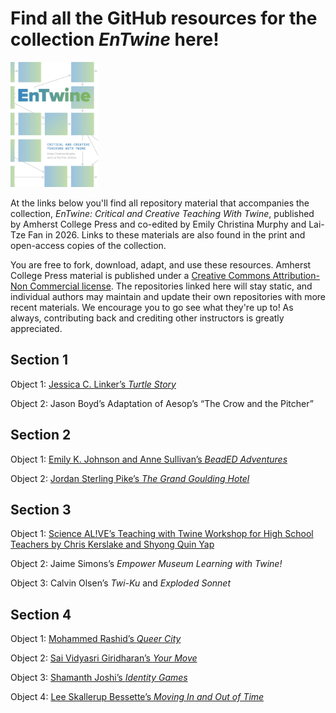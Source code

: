 # Find all the GitHub resources for the collection _EnTwine_ here!

<img src="./Murphy_Fan_cover_final.jpg" alt="Cover image of EnTwine collection features blue and green squares on a white background. Grey arrows point from one square to another." height="200">

At the links below you'll find all repository material that accompanies the collection, _EnTwine: Critical and Creative Teaching With Twine_, published by Amherst College Press and co-edited by Emily Christina Murphy and Lai-Tze Fan in 2026. Links to these materials are also found in the print and open-access copies of the collection. 

You are free to fork, download, adapt, and use these resources. Amherst College Press material is published under a <a href="https://creativecommons.org/licenses/by-nc/4.0/">Creative Commons Attribution-Non Commercial license</a>. The repositories linked here will stay static, and individual authors may maintain and update their own repositories with more recent materials. We encourage you to go see what they're up to! As always, contributing back and crediting other instructors is greatly appreciated. 

<h2>Section 1</h2>

Object 1: <a href="https://github.com/EnTwine-Collection/Section1_JessicaLinker_TurtleStory">Jessica C. Linker’s <i>Turtle Story</i></a><br/>

Object 2: Jason Boyd’s Adaptation of Aesop’s “The Crow and the Pitcher”<br/>

<h2>Section 2</h2>

Object 1: <a href="https://github.com/EnTwine-Collection/Section3_EmilyKJohnsonAndAnneSullivan_BeadEDAdventures">Emily K. Johnson and Anne Sullivan’s <i>BeadED Adventures</i></a><br/>

Object 2: <a href="https://github.com/EnTwine-Collection/Section2_JordanSterlingPike_GrandGouldingHotel">Jordan Sterling Pike’s <i>The Grand Goulding Hotel</i><a/><br/>

<h2>Section 3</h2>

Object 1: <a href="https://github.com/EnTwine-Collection/Section3_ChrisKerslake_ShyongQuinYap_ScienceAlive">Science AL!VE’s Teaching with Twine Workshop for High School Teachers by Chris Kerslake and Shyong Quin Yap</a><br/>

Object 2: Jaime Simons’s <i>Empower Museum Learning with Twine!</i><br/>

Object 3: Calvin Olsen’s <i>Twi-Ku</i> and <i>Exploded Sonnet</i>

<h2>Section 4</h2>

Object 1: <a href="https://github.com/EnTwine-Collection/Section4_MohammedRashid_QueerCity">Mohammed Rashid’s <i>Queer City</i></a><br/>

Object 2: <a href="https://github.com/EnTwine-Collection/Section4_SaiVidyasriGiridharan_YourMove">Sai Vidyasri Giridharan’s <i>Your Move</i></a><br/>

Object 3: <a href="https://github.com/EnTwine-Collection/Section4_ShamanthJoshi_IdentityGames">Shamanth Joshi’s <i>Identity Games</i></a><br/>

Object 4: <a href="https://github.com/EnTwine-Collection/Section4_LeeSkallerupBessette_MovingInAndOutOfTime">Lee Skallerup Bessette’s <i>Moving In and Out of Time</i></a>






